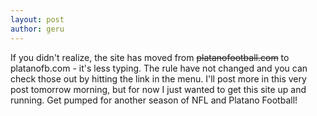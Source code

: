 ```yaml
---
layout: post
author: geru
---
```

If you didn't realize, the site has moved from <del>platanofootball.com</del> to platanofb.com - it's less typing. The rule have not changed and you can check those out by hitting the link in the menu. I'll post more in this very post tomorrow morning, but for now I just wanted to get this site up and running. Get pumped for another season of NFL and Platano Football!